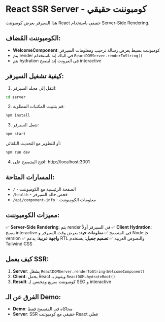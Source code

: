
# React SSR Server - كومبوننت حقيقي

هذا السيرفر يعرض كومبوننت React حقيقي باستخدام Server-Side Rendering.

## الكومبوننت المُضاف:

- **WelcomeComponent**: كومبوننت بسيط يعرض رسالة ترحيب ومعلومات السيرفر
- يتم render في الباك إند باستخدام `ReactDOMServer.renderToString()`
- يتم hydration في الفرونت إند ليصبح interactive

## كيفية تشغيل السيرفر:

1. انتقل إلى مجلد السيرفر:
```bash
cd server
```

2. قم بتثبيت المكتبات المطلوبة:
```bash
npm install
```

3. شغل السيرفر:
```bash
npm start
```

أو للتطوير مع التحديث التلقائي:
```bash
npm run dev
```

4. افتح المتصفح على: http://localhost:3001

## المسارات المتاحة:

- `/` - الصفحة الرئيسية مع الكومبوننت
- `/health` - فحص حالة السيرفر
- `/api/component-info` - معلومات الكومبوننت

## مميزات الكومبوننت:

✅ **Server-Side Rendering**: يتم render في السيرفر أولاً
✅ **Client Hydration**: يصبح interactive في المتصفح
✅ **معلومات حية**: يعرض وقت السيرفر و Node.js version
✅ **واجهة عربية**: يدعم RTL والنصوص العربية
✅ **تصميم جميل**: يستخدم Tailwind CSS

## كيف يعمل SSR:

1. **Server**: يشغل `ReactDOMServer.renderToString(WelcomeComponent)`
2. **Client**: يحمل React ويقوم بـ `ReactDOM.hydrateRoot()`
3. **Result**: كومبوننت سريع ومحسن لـ SEO و interactive

## الفرق عن الـ Demo:

- **Demo**: محاكاة في المتصفح فقط
- **Server**: SSR حقيقي مع كومبوننت React فعلي

